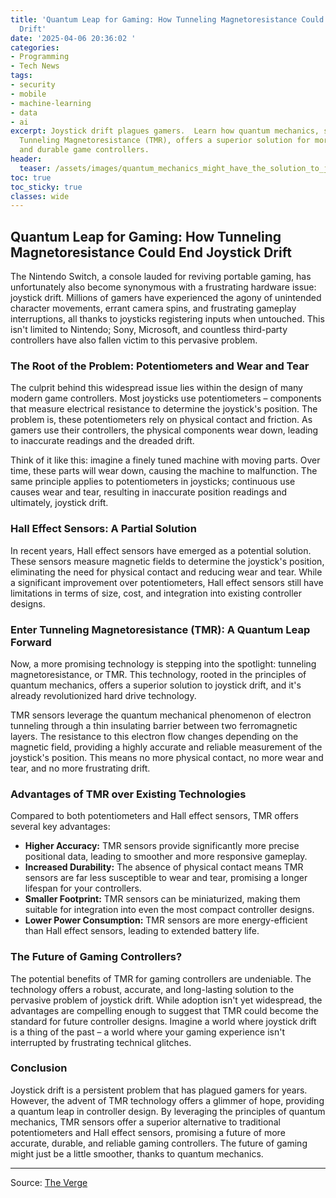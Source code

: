 ```yaml
---
title: 'Quantum Leap for Gaming: How Tunneling Magnetoresistance Could End Joystick
  Drift'
date: '2025-04-06 20:36:02 '
categories:
- Programming
- Tech News
tags:
- security
- mobile
- machine-learning
- data
- ai
excerpt: Joystick drift plagues gamers.  Learn how quantum mechanics, specifically
  Tunneling Magnetoresistance (TMR), offers a superior solution for more accurate
  and durable game controllers.
header:
  teaser: /assets/images/quantum_mechanics_might_have_the_solution_to_joyst_20250406203558.jpg
toc: true
toc_sticky: true
classes: wide
---
```


## Quantum Leap for Gaming: How Tunneling Magnetoresistance Could End Joystick Drift

The Nintendo Switch, a console lauded for reviving portable gaming, has unfortunately also become synonymous with a frustrating hardware issue: joystick drift.  Millions of gamers have experienced the agony of unintended character movements, errant camera spins, and frustrating gameplay interruptions, all thanks to joysticks registering inputs when untouched. This isn't limited to Nintendo;  Sony, Microsoft, and countless third-party controllers have also fallen victim to this pervasive problem.

### The Root of the Problem: Potentiometers and Wear and Tear

The culprit behind this widespread issue lies within the design of many modern game controllers.  Most joysticks use potentiometers – components that measure electrical resistance to determine the joystick's position.  The problem is, these potentiometers rely on physical contact and friction.  As gamers use their controllers, the physical components wear down, leading to inaccurate readings and the dreaded drift.

Think of it like this: imagine a finely tuned machine with moving parts. Over time, these parts will wear down, causing the machine to malfunction.  The same principle applies to potentiometers in joysticks; continuous use causes wear and tear, resulting in inaccurate position readings and ultimately, joystick drift.

### Hall Effect Sensors: A Partial Solution

In recent years, Hall effect sensors have emerged as a potential solution. These sensors measure magnetic fields to determine the joystick's position, eliminating the need for physical contact and reducing wear and tear.  While a significant improvement over potentiometers, Hall effect sensors still have limitations in terms of size, cost, and integration into existing controller designs.

### Enter Tunneling Magnetoresistance (TMR): A Quantum Leap Forward

Now, a more promising technology is stepping into the spotlight: tunneling magnetoresistance, or TMR.  This technology, rooted in the principles of quantum mechanics, offers a superior solution to joystick drift, and it's already revolutionized hard drive technology.

TMR sensors leverage the quantum mechanical phenomenon of electron tunneling through a thin insulating barrier between two ferromagnetic layers.  The resistance to this electron flow changes depending on the magnetic field, providing a highly accurate and reliable measurement of the joystick's position.  This means no more physical contact, no more wear and tear, and no more frustrating drift.

### Advantages of TMR over Existing Technologies

Compared to both potentiometers and Hall effect sensors, TMR offers several key advantages:

* **Higher Accuracy:** TMR sensors provide significantly more precise positional data, leading to smoother and more responsive gameplay.
* **Increased Durability:**  The absence of physical contact means TMR sensors are far less susceptible to wear and tear, promising a longer lifespan for your controllers.
* **Smaller Footprint:** TMR sensors can be miniaturized, making them suitable for integration into even the most compact controller designs.
* **Lower Power Consumption:** TMR sensors are more energy-efficient than Hall effect sensors, leading to extended battery life.

### The Future of Gaming Controllers?

The potential benefits of TMR for gaming controllers are undeniable.  The technology offers a robust, accurate, and long-lasting solution to the pervasive problem of joystick drift.  While adoption isn't yet widespread, the advantages are compelling enough to suggest that TMR could become the standard for future controller designs. Imagine a world where joystick drift is a thing of the past – a world where your gaming experience isn't interrupted by frustrating technical glitches.

### Conclusion

Joystick drift is a persistent problem that has plagued gamers for years.  However, the advent of TMR technology offers a glimmer of hope, providing a quantum leap in controller design. By leveraging the principles of quantum mechanics, TMR sensors offer a superior alternative to traditional potentiometers and Hall effect sensors, promising a future of more accurate, durable, and reliable gaming controllers.  The future of gaming might just be a little smoother, thanks to quantum mechanics.


---

Source: [The Verge](https://www.theverge.com/tech/643886/joystick-drift-tunneling-magnetoresistance-tmr-hall-effect-gaming-solution)